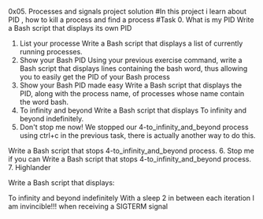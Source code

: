 0x05. Processes and signals project solution
#In this project i learn about PID , how to kill a process and find a process 
 #Task 
0. What is my PID
Write a Bash script that displays its own PID
1. List your processe
Write a Bash script that displays a list of currently running processes.
2. Show your Bash PID
Using your previous exercise command, write a Bash script that displays lines containing the bash word, thus allowing you to easily get the PID of your Bash process
3. Show your Bash PID made easy
Write a Bash script that displays the PID, along with the process name, of processes whose name contain the word bash.
4. To infinity and beyond
Write a Bash script that displays To infinity and beyond indefinitely.
5. Don't stop me now!
We stopped our 4-to_infinity_and_beyond process using ctrl+c in the previous task, there is actually another way to do this.

Write a Bash script that stops 4-to_infinity_and_beyond process.
6. Stop me if you can
Write a Bash script that stops 4-to_infinity_and_beyond process.
7. Highlander

Write a Bash script that displays:

To infinity and beyond indefinitely
With a sleep 2 in between each iteration
I am invincible!!! when receiving a SIGTERM signal
